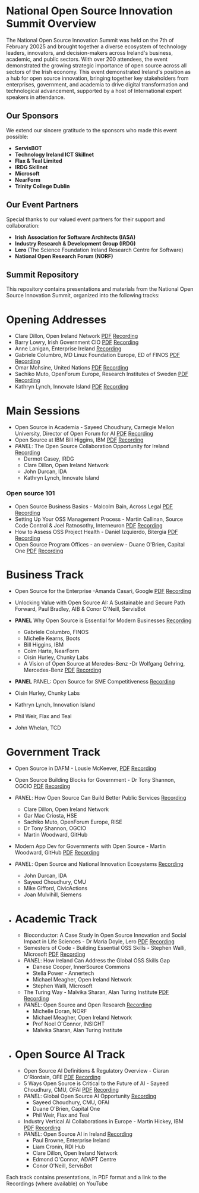 # National Open Source Innovation Summit Overview

The National Open Source Innovation Summit was held on the 7th of February 20025 and brought together a diverse ecosystem of technology leaders, innovators, and decision-makers across Ireland's business, academic, and public sectors. With over 200 attendees, the event demonstrated the growing strategic importance of open source across all sectors of the Irish economy.
This event demonstrated Ireland's position as a hub for open source innovation, bringing together key stakeholders from enterprises, government, and academia to drive digital transformation and technological advancement, supported by a host of International expert speakers in attendance.

## Our Sponsors

We extend our sincere gratitude to the sponsors who made this event possible:

- **ServisBOT**
- **Technology Ireland ICT Skillnet**
- **Flax & Teal Limited**
- **IRDG Skillnet**
- **Microsoft**
- **NearForm**
- **Trinity College Dublin**

## Our Event Partners

Special thanks to our valued event partners for their support and collaboration:

- **Irish Association for Software Architects (IASA)**
- **Industry Research & Development Group (IRDG)**
- **Lero** (The Science Foundation Ireland Research Centre for Software)
- **National Open Research Forum (NORF)**


## Summit Repository
This repository contains presentations and materials from the National Open Source Innovation Summit, organized into the following tracks:

# Opening Addresses
- Clare Dillon, Open Ireland Network [PDF](<NOSIS-Conference/opening-addresses/Clares NOSIS Intro 2025.pptx.pdf>) [Recording](<https://youtu.be/yElgIWHItBE>)
- Barry Lowry, Irish Government CIO [PDF](<NOSIS-Conference/opening-addresses/Barry Lowry - Open Source Feb 25 Barry Lowry.pptx.pdf>) [Recording](<https://youtu.be/kqytx-1eZZY>)
- Anne Lanigan, Enterprise Ireland [Recording](<https://youtu.be/VNZrD_LGqeM>)
- Gabriele Columbro, MD Linux Foundation Europe, ED of FINOS [PDF](<NOSIS-Conference/opening-addresses/Gabriele Columbro - 20250206 - Ireland National Open Innovation Summit.pptx.pdf>) [Recording](<https://youtu.be/nfThuaymaok>)
- Omar Mohsine, United Nations [PDF](<NOSIS-Conference/opening-addresses/Omar Mohsine - Ireland OS Summit.pptx.pdf>) [Recording](<https://youtu.be/bAo6v8eGlfU>)
- Sachiko Muto, OpenForum Europe, Research Institutes of Sweden [PDF](<NOSIS-Conference/opening-addresses/Sachiko Muto.pptx.pdf>) [Recording](<https://youtu.be/l_McPVIzkZg>)
- Kathryn Lynch, Innovate Island [PDF](<NOSIS-Conference/opening-addresses/Kathryn Lynch - Open Source Summit February 2025 - More than a one night stand - Kathryn Lynch.pdf>) [Recording](<https://youtu.be/Ptq26d3jA3Y>)

# Main Sessions
- Open Source in Academia - Sayeed Choudhury, Carnegie Mellon University, Director of Open Forum for AI [PDF](<NOSIS-Conference/main-sessions/academia/Sayeed - Open Source in Academia -- NOSIS 2025.pptx.pdf>) [Recording](<https://youtu.be/YfVXtiyvb5U>)
- Open Source at IBM Bill Higgins, IBM [PDF](<NOSIS-Conference/main-sessions/ibm/Bill Higgins - OpenSource at IBM - Bill Higgins.pptx.pdf>) [Recording](<https://youtu.be/uNugULfJmv4>)
- _PANEL_: The Open Source Collaboration Opportunity for Ireland [Recording](<https://youtu.be/1RQoo3NKMy4>)
  - Dermot Casey, IRDG
  - Clare Dillon, Open Ireland Network
  - John Durcan, IDA
  - Kathryn Lynch, Innovate Island
### Open source 101
- Open Source Business Basics - Malcolm Bain, Across Legal [PDF](<NOSIS-Conference/main-sessions/oss-101/Malcolm Bain Open source 101 Business Basics.pdf>) [Recording](<https://youtu.be/nxkhBdo_Cmc>)
- Setting Up Your OSS Management Process - Martin Callinan, Source Code Control & Joel Ratnosothy, Interneuron  [PDF](<NOSIS-Conference/main-sessions/oss-101/Martin Callinan - Open Ireland Feb 25.pptx.pdf>) [Recording](<https://youtu.be/W5q-XYkEHyg>)
- How to Assess OSS Project Health - Daniel Izquierdo, Bitergia  [PDF](<NOSIS-Conference/main-sessions/oss-101/Daniel Izquierdo - How to Assess OSS Health.pdf>) [Recording](<https://youtu.be/FZQACxKO0gQ>)
- Open Source Program Offices - an overview - Duane O'Brien, Capital One  [PDF](<NOSIS-Conference/main-sessions/oss-101/Duane O'Brien - Open Source Programs Offices - An Overview.pptx.pdf>) [Recording](<https://youtu.be/O5mx1q090aw>)

# Business Track
- Open Source for the Enterprise -Amanda Casari, Google [PDF](<NOSIS-Conference/tracks/business/enterprise/[INOSIS] amanda casari - The Business of Open Source @ Google.pdf>) [Recording](<https://youtu.be/WBNLq9N_9NU>)
- Unlocking Value with Open Source AI: A Sustainable and Secure Path Forward, Paul Bradley, AIB & Conor O'Neill, ServisBot 

- **PANEL** Why Open Source is Essential for Modern Businesses [Recording](<https://youtu.be/gaJ72Sg53V0>)
  - Gabriele Columbro, FINOS
  - Michelle Kearns, Boots
  - Bill Higgins, IBM
  - Colm Harte, NearForm
  - Oisin Hurley, Chunky Labs 
  - A Vision of Open Source at Meredes-Benz -Dr Wolfgang Gehring, Mercedes-Benz [PDF](<NOSIS-Conference/tracks/business/mercedes/2025-02-07_The Power of FOSS - Insights from Mercedes- Benz_Wolfgang Gehring_Open Ireland.pdf>) [Recording](<https://youtu.be/NJJ7bNaB168>)

- **PANEL** PANEL: Open Source for SME Competitiveness  [Recording](<https://youtu.be/UBVj0qB-Ric>)
 - Oisin Hurley, Chunky Labs 
 - Kathryn Lynch, Innovation Island 
 - Phil Weir, Flax and Teal
 - John Whelan, TCD


# Government Track 
   - Open Source in DAFM - Lousie McKeever, [PDF](<NOSIS-Conference/tracks/government/public-service/Louise McKeever - Opensource in DAFM 07022025.pdf>) [Recording](<https://youtu.be/95tFW7OeP4w>)
   - Open Source Building Blocks for Government - Dr Tony Shannon, OGCIO [PDF](<NOSIS-Conference/tracks/government/modern-dev/BetterPublicServicesDigitalPublicInfrastructureDigPublicGoodsDataGov2025Feb.pdf>) [Recording](<https://youtu.be/vAOnnQpoSA4>)
   - _PANEL_: How Open Source Can Build Better Public Services  [Recording](<https://youtu.be/s_n5xc4BPBQ>)
      -  Clare Dillon, Open Ireland Network
      -  Gar Mac Criosta, HSE
      -  Sachiko Muto, OpenForum Europe, RISE
      -  Dr Tony Shannon, OGCIO
      -  Martin Woodward, GitHub
   - Modern App Dev for Governments with Open Source - Martin Woodward, GitHub [PDF](<NOSIS-Conference/tracks/government/modern-dev/Martin Woodward - ModernGovDevfinal.pdf>) [Recording](<https://youtu.be/sUQ9_4wjblw>)
   - _PANEL_: Open Source and National Innovation Ecosystems [Recording](<https://youtu.be/-oH2qGXuJkY>)
      -  John Durcan, IDA
      -  Sayeed Choudhury, CMU
      -  Mike Gifford, CivicActions
      -  Joan Mulvihill, Siemens

- # Academic Track
    - Bioconductor: A Case Study in Open Source Innovation and Social Impact in Life Sciences - Dr Maria Doyle, Lero [PDF](<NOSIS-Conference/tracks/academic/bioconductor/NOSIS Bioconductor 7Feb2025.pdf>) [Recording](<https://youtu.be/QAmziAWJkKk>)
    - Semesters of Code - Building Essential OSS Skills - Stephen Walli, Microsoft [PDF](<NOSIS-Conference/tracks/academic/education/OpenSourceSoftwareEngineeringEd-Ireland.pdf>) [Recording](<https://youtu.be/QnO_8kAHiVc>)
    - _PANEL_: How Ireland Can Address the Global OSS Skills Gap 
      -  Danese Cooper, InnerSource Commons
      -  Stella Power - Annertech
      -  Michael Meagher, Open Ireland Network 
      -  Stephen Walli, Microsoft
    -  The Turing Way - Malvika Sharan, Alan Turing Institute [PDF](<NOSIS-Conference/tracks/academic/Turing Way/MalvikaSharan-2025-02-07-TheTuringWay.pptx.pdf>) [Recording](<https://youtu.be/9l2OJfCwqpU>)
    -  _PANEL_: Open Source and Open Research [Recording](<https://youtu.be/siKDr1vlcZY>)
        -  Michelle Doran, NORF
        -  Michael Meagher, Open Ireland Network 
        -  Prof Noel O'Connor, INSIGHT
        -  Malvika Sharan, Alan Turing Institute

- # Open Source AI Track
    -  Open Source AI Definitions & Regulatory Overview - Ciaran O'Riordain, OFE [PDF](<NOSIS-Conference/tracks/open- source- ai/regulatory/oriordain-2025-01-07_AI_Act.pdf>) [Recording](<https://youtu.be/7Btw-3o6_l4>)
    -  5 Ways Open Source is Critical to the Future of AI - Sayeed Choudhury, CMU, OFAI [PDF](<NOSIS-Conference/tracks/open- source- ai/future/Sayeed - 5 Ways Open Source AI -- NOSIS 2025.pptx.pdf>) [Recording](<https://youtu.be/orcGMTlILtA>)
    - _PANEL_: Global Open Source AI Opportunity  [Recording](<https://youtu.be/TUankfM17VI>)
      -  Sayeed Choudhury, CMU, OFAI
      -  Duane O'Brien, Capital One
      -  Phil Weir, Flax and Teal
    - Industry Vertical AI Collaborations in Europe - Martin Hickey, IBM [PDF](<NOSIS-Conference/tracks/open- source- ai/industry/Martin Hickey - IndustryVerticalAICollaborationsEurope - COGNIMAN.pptx.pdf>) [Recording](<https://youtu.be/xyxsGkotQ6k>)
    - _PANEL_: Open Source AI in Ireland  [Recording](<https://youtu.be/VVDEnqVn0BM>)
      -  Paul Browne, Enterprise Ireland
      -  Liam Cronin, RDI Hub
      -  Clare Dillon, Open Ireland Network
      -  Edmond O'Connor, ADAPT Centre
      -  Conor O'Neill, ServisBot


Each track contains presentations, in PDF format and a link to the Recordings (where available) on YouTube
